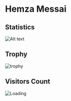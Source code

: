 
# Hemza Messai

## Statistics

![Alt text](https://github-readme-stats.vercel.app/api?username=hamzamg&show_icons=true "Title")

<!---
![Alt text](https://github-readme-stats.vercel.app/api/top-langs/?username=hamzamg&layout=compact "Title")
-->

## Trophy

![trophy](https://github-profile-trophy.vercel.app/?username=hamzamg)


## Visitors Count

<img align="left" src = "https://profile-counter.glitch.me/hamzamg/count.svg" alt ="Loading">
